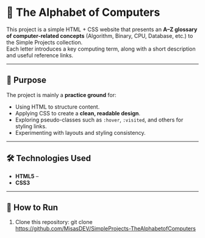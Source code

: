 # 📖 The Alphabet of Computers

This project is a simple HTML + CSS website that presents an **A–Z glossary of computer-related concepts** (Algorithm, Binary, CPU, Database, etc.) to the Simple Projects collection.  
Each letter introduces a key computing term, along with a short description and useful reference links.

---

## 🎯 Purpose
The project is mainly a **practice ground** for:
- Using HTML to structure content.
- Applying CSS to create a **clean, readable design**.
- Exploring pseudo-classes such as `:hover`, `:visited`, and others for styling links.
- Experimenting with layouts and styling consistency.

---

## 🛠️ Technologies Used
- **HTML5** –
- **CSS3** 

---

## 🚀 How to Run
1. Clone this repository:
git clone https://github.com/MisasDEV/SimpleProjects-TheAlphabetofComputers
